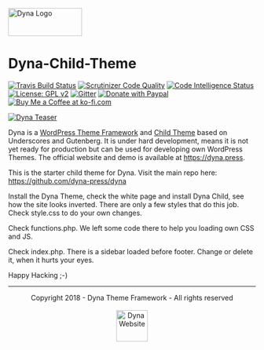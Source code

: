 <img src="https://github.com/dyna-press/dyna/raw/master/assets/logo/logo250.png" alt="Dyna Logo" width="150px" height="57px"/>

# Dyna-Child-Theme

[![Travis Build Status](https://travis-ci.com/dyna-press/dyna-child.svg?branch=master)](https://travis-ci.com/dyna-press/dyna-child) [![Scrutinizer Code Quality](https://scrutinizer-ci.com/g/dyna-press/dyna-child/badges/quality-score.png?b=master)](https://scrutinizer-ci.com/g/dyna-press/dyna-child/?branch=master) [![Code Intelligence Status](https://scrutinizer-ci.com/g/dyna-press/dyna-child/badges/code-intelligence.svg?b=master)](https://scrutinizer-ci.com/code-intelligence) [![License: GPL v2](https://img.shields.io/badge/License-GPL%20v2-blue.svg)](https://www.gnu.org/licenses/old-licenses/gpl-2.0.en.html) 
[![Gitter](https://badges.gitter.im/Join%20Chat.svg)](https://gitter.im/dynapress/Dyna-Theme?utm_source=badge&utm_medium=badge&utm_campaign=pr-badge)
[![Donate with Paypal](https://img.shields.io/badge/Donate-PayPal-green.svg)](https://www.paypal.com/cgi-bin/webscr?cmd=_s-xclick&hosted_button_id=MQM7CMKXW94KQ)
[![Buy Me a Coffee at ko-fi.com](https://img.shields.io/badge/-Buy%20a%20Tea-orange.svg?colorB=593C1F&colorA=4e798d&logo=data%3Aimage%2Fpng%3Bbase64%2CiVBORw0KGgoAAAANSUhEUgAAAA4AAAAOCAYAAAAfSC3RAAAAVUlEQVR4AWNQtnJTQcZ%2Blb2fsWF0dQzYNRHWzIBdE2EDGGCaSNYI47x69fY%2FMRimnmiNyGqwavyflo6MaawRTTP1%2FIiM4dFBQBPl8UggyRHWSHYiBwCwA90T1NTlAQAAAABJRU5ErkJggg%3D%3D%0D%0A&logoWidth=14)](https://ko-fi.com/dynapress)

[![Dyna Teaser](https://github.com/dyna-press/dyna/raw/master/assets/img/teaser.jpg "Dyna Teaser")](https://dyna.press)

Dyna is a [WordPress Theme Framework](https://github.com/dyna-press/dyna) and [Child Theme](https://github.com/dyna-press/dyna-child) based on Underscores and Gutenberg. It is under hard development, means it is not yet ready for production but can be used for developing own WordPress Themes. The official website and demo is available at https://dyna.press.

This is the starter child theme for Dyna. Visit the main repo here: https://github.com/dyna-press/dyna

Install the Dyna Theme, check the white page and install Dyna Child, see how the site looks inverted. There are only a few styles that do this job. Check style.css to do your own changes.

Check functions.php. We left some code there to help you loading own CSS and JS.

Check index.php. There is a sidebar loaded before footer. Change or delete it, when it hurts your eyes.

Happy Hacking ;-)

<hr/>
<p align="center">
Copyright 2018 - Dyna Theme Framework - All rights reserved
<br/>
<br/>
<a href="http://dyna.press">
<img src="https://github.com/dyna-press/dyna/blob/master/assets/icon/iconblue.png?raw=true" alt="Dyna Website" width="64px" height="64px"/>
</a>
</p>
